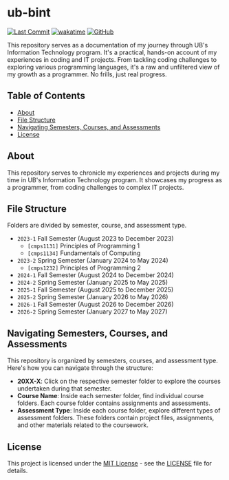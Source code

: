 # ub-bint

[![Last Commit](https://img.shields.io/github/last-commit/jennxsierra/ub-bint?style=plastic&color=36454f)](https://github.com/jennxsierra/ub-bint)
[![wakatime](https://wakatime.com/badge/github/jennxsierra/ub-bint.svg?style=plastic&color=36454f)](https://wakatime.com/badge/github/jennxsierra/ub-bint)
[![GitHub](https://img.shields.io/github/license/jennxsierra/ub-bint?style=plastic&color=36454f)](https://github.com/jennxsierra/ub-bint/blob/main/LICENSE)

This repository serves as a documentation of my journey through UB's Information Technology program. It's a practical, hands-on account of my experiences in coding and IT projects. From tackling coding challenges to exploring various programming languages, it's a raw and unfiltered view of my growth as a programmer. No frills, just real progress.

## Table of Contents

- [About](##about)
- [File Structure](##file-structure)
- [Navigating Semesters, Courses, and Assessments](##navigating-semesters-courses-and-assessments)
- [License](##license)

## About

This repository serves to chronicle my experiences and projects during my time in UB's Information Technology program. It showcases my progress as a programmer, from coding challenges to complex IT projects.

## File Structure

Folders are divided by semester, course, and assessment type.

- `2023-1` Fall Semester (August 2023 to December 2023)
    - `[cmps1131]` Principles of Programming 1
    - `[cmps1134]` Fundamentals of Computing
- `2023-2` Spring Semester (January 2024 to May 2024)
    - `[cmps1232]` Principles of Programming 2
- `2024-1` Fall Semester (August 2024 to December 2024)
- `2024-2` Spring Semester (January 2025 to May 2025)
- `2025-1` Fall Semester (August 2025 to December 2025)
- `2025-2` Spring Semester (January 2026 to May 2026)
- `2026-1` Fall Semester (August 2026 to December 2026)
- `2026-2` Spring Semester (January 2027 to May 2027)

## Navigating Semesters, Courses, and Assessments

This repository is organized by semesters, courses, and assessment type. Here's how you can navigate through the structure:

- **20XX-X**: Click on the respective semester folder to explore the courses undertaken during that semester.
- **Course Name**: Inside each semester folder, find individual course folders. Each course folder contains assignments and assessments.
- **Assessment Type**: Inside each course folder, explore different types of assessment folders. These folders contain project files, assignments, and other materials related to the coursework.

## License

This project is licensed under the [MIT License](LICENSE) - see the [LICENSE](LICENSE) file for details.
